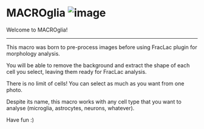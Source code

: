 # MACROglia ![image](https://github.com/SandraSSB/Macro_cell-morphology-analysis/assets/156697837/36e7b0b4-4758-45d9-8ae3-de9b183730be)


Welcome to MACROglia!
________________________

This macro was born to pre-process images before using FracLac plugin for morphology analysis.

You will be able to remove the background and extract the shape of each cell you select, leaving them ready for FracLac analysis.

There is no limit of cells! You can select as much as you want from one photo.

Despite its name, this macro works with any cell type that you want to analyse (microglia, astrocytes, neurons, whatever).

Have fun :)
